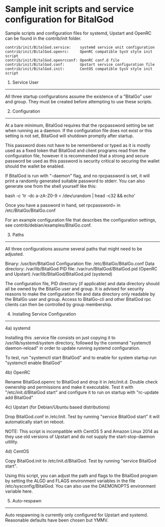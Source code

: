 Sample init scripts and service configuration for BitalGod
==========================================================

Sample scripts and configuration files for systemd, Upstart and OpenRC
can be found in the contrib/init folder.

    contrib/init/BitalGod.service:    systemd service unit configuration
    contrib/init/BitalGod.openrc:     OpenRC compatible SysV style init script
    contrib/init/BitalGod.openrcconf: OpenRC conf.d file
    contrib/init/BitalGod.conf:       Upstart service configuration file
    contrib/init/BitalGod.init:       CentOS compatible SysV style init script

1. Service User
---------------------------------

All three startup configurations assume the existence of a "BitalGo" user
and group.  They must be created before attempting to use these scripts.

2. Configuration
---------------------------------

At a bare minimum, BitalGod requires that the rpcpassword setting be set
when running as a daemon.  If the configuration file does not exist or this
setting is not set, BitalGod will shutdown promptly after startup.

This password does not have to be remembered or typed as it is mostly used
as a fixed token that BitalGod and client programs read from the configuration
file, however it is recommended that a strong and secure password be used
as this password is security critical to securing the wallet should the
wallet be enabled.

If BitalGod is run with "-daemon" flag, and no rpcpassword is set, it will
print a randomly generated suitable password to stderr.  You can also
generate one from the shell yourself like this:

bash -c 'tr -dc a-zA-Z0-9 < /dev/urandom | head -c32 && echo'

Once you have a password in hand, set rpcpassword= in /etc/BitalGo/BitalGo.conf

For an example configuration file that describes the configuration settings,
see contrib/debian/examples/BitalGo.conf.

3. Paths
---------------------------------

All three configurations assume several paths that might need to be adjusted.

Binary:              /usr/bin/BitalGod
Configuration file:  /etc/BitalGo/BitalGo.conf
Data directory:      /var/lib/BitalGod
PID file:            /var/run/BitalGod/BitalGod.pid (OpenRC and Upstart)
                     /var/lib/BitalGod/BitalGod.pid (systemd)

The configuration file, PID directory (if applicable) and data directory
should all be owned by the BitalGo user and group.  It is advised for security
reasons to make the configuration file and data directory only readable by the
BitalGo user and group.  Access to BitalGo-cli and other BitalGod rpc clients
can then be controlled by group membership.

4. Installing Service Configuration
-----------------------------------

4a) systemd

Installing this .service file consists on just copying it to
/usr/lib/systemd/system directory, followed by the command
"systemctl daemon-reload" in order to update running systemd configuration.

To test, run "systemctl start BitalGod" and to enable for system startup run
"systemctl enable BitalGod"

4b) OpenRC

Rename BitalGod.openrc to BitalGod and drop it in /etc/init.d.  Double
check ownership and permissions and make it executable.  Test it with
"/etc/init.d/BitalGod start" and configure it to run on startup with
"rc-update add BitalGod"

4c) Upstart (for Debian/Ubuntu based distributions)

Drop BitalGod.conf in /etc/init.  Test by running "service BitalGod start"
it will automatically start on reboot.

NOTE: This script is incompatible with CentOS 5 and Amazon Linux 2014 as they
use old versions of Upstart and do not supply the start-stop-daemon uitility.

4d) CentOS

Copy BitalGod.init to /etc/init.d/BitalGod. Test by running "service BitalGod start".

Using this script, you can adjust the path and flags to the BitalGod program by
setting the ALGD and FLAGS environment variables in the file
/etc/sysconfig/BitalGod. You can also use the DAEMONOPTS environment variable here.

5. Auto-respawn
-----------------------------------

Auto respawning is currently only configured for Upstart and systemd.
Reasonable defaults have been chosen but YMMV.
